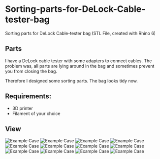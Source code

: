 # Sorting-parts-for-DeLock-Cable-tester-bag
Sorting parts for DeLock Cable-tester bag (STL File, created with Rhino 6) 

## Parts
I have a DeLock cable tester with some adapters to connect cables. 
The problem was, all parts are lying around in the bag 
and sometimes prevent you from closing the bag.

Therefore I designed some sorting parts. The bag looks tidy now. 

## Requirements:
* 3D printer 
* Filament of your choice

## View
![Example Case](iso.jpg)
![Example Case](iso2.jpg)
![Example Case](iso3.jpg)
![Example Case](20200220-DSC04946.jpg)
![Example Case](20200220-DSC04947.jpg)
![Example Case](20200220-DSC04949.jpg)
![Example Case](20200220-DSC04950.jpg)
![Example Case](20200220-DSC04953.jpg)
![Example Case](20200220-DSC04956.jpg)
![Example Case](20200220-DSC04958.jpg)
![Example Case](20200220-DSC04959.jpg)
![Example Case](20200220-DSC04961.jpg)

